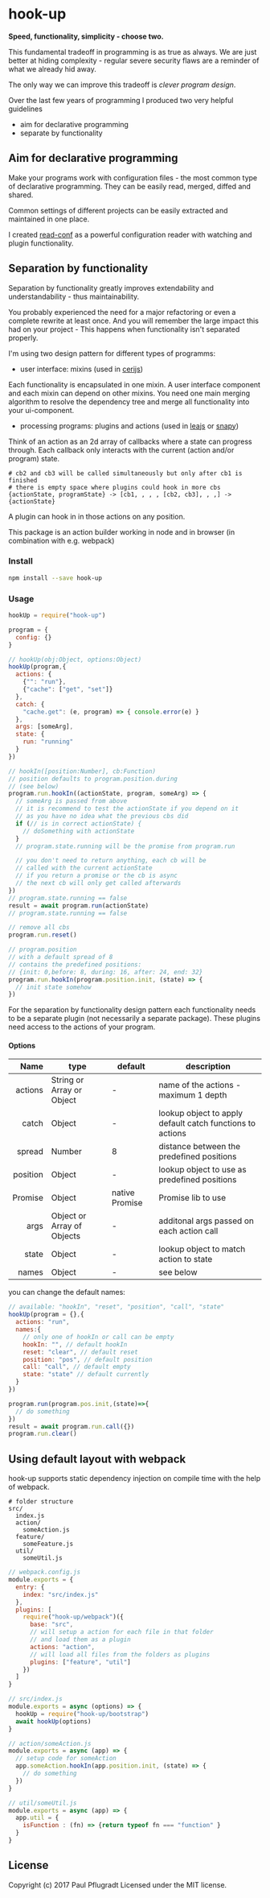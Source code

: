 # hook-up

**Speed, functionality, simplicity - choose two.**

This fundamental tradeoff in programming is as true as always.
We are just better at hiding complexity - regular severe security flaws are a reminder of what we already hid away.

The only way we can improve this tradeoff is *clever program design*.

Over the last few years of programming I produced two very helpful guidelines
- aim for declarative programming
- separate by functionality

## Aim for declarative programming

Make your programs work with configuration files - the most common type of declarative programming.
They can be easily read, merged, diffed and shared.

Common settings of different projects can be easily extracted and maintained in one place.

I created [read-conf](https://github.com/paulpflug/read-conf) as a powerful configuration reader with watching and plugin functionality.

## Separation by functionality
Separation by functionality greatly improves extendability and understandability - thus maintainability.

You probably experienced the need for a major refactoring or even a complete rewrite at least once. And you will remember the large impact this had on your project - This happens when functionality isn't separated properly.

I'm using two design pattern for different types of programms:
- user interface: mixins (used in [cerijs](https://github.com/cerijs/ceri))

Each functionality is encapsulated in one mixin. 
A user interface component and each mixin can depend on other mixins.
You need one main merging algorithm to resolve the dependency tree and merge all functionality into your ui-component.

- processing programs: plugins and actions (used in [leajs](https://github.com/leajs/leajs) or [snapy](https://github.com/snapy/snapy))

Think of an action as an 2d array of callbacks where a state can progress through.
Each callback only interacts with the current (action and/or program) state.

```
# cb2 and cb3 will be called simultaneously but only after cb1 is finished
# there is empty space where plugins could hook in more cbs
{actionState, programState} -> [cb1, , , , [cb2, cb3], , ,] -> {actionState}
```

A plugin can hook in in those actions on any position.

This package is an action builder working in node and in browser (in combination with e.g. webpack)


### Install
```sh
npm install --save hook-up
```

### Usage
```js
hookUp = require("hook-up")

program = {
  config: {}
}

// hookUp(obj:Object, options:Object)
hookUp(program,{
  actions: {
    {"": "run"},
    {"cache": ["get", "set"]}
  },
  catch: {
    "cache.get": (e, program) => { console.error(e) } 
  },
  args: [someArg],
  state: {
    run: "running"
  }
})

// hookIn([position:Number], cb:Function)
// position defaults to program.position.during
// (see below)
program.run.hookIn((actionState, program, someArg) => {
  // someArg is passed from above
  // it is recommend to test the actionState if you depend on it
  // as you have no idea what the previous cbs did
  if (// is in correct actionState) {
    // doSomething with actionState
  } 
  // program.state.running will be the promise from program.run

  // you don't need to return anything, each cb will be
  // called with the current actionState
  // if you return a promise or the cb is async
  // the next cb will only get called afterwards
})
// program.state.running == false
result = await program.run(actionState)
// program.state.running == false

// remove all cbs
program.run.reset()

// program.position
// with a default spread of 8
// contains the predefined positions:
// {init: 0,before: 8, during: 16, after: 24, end: 32}
program.run.hookIn(program.position.init, (state) => {
  // init state somehow
})
```

For the separation by functionality design pattern each functionality needs to be a separate plugin (not necessarily a separate package). These plugins need access to the actions of your program.
#### Options
Name | type | default | description
---:| --- | ---| ---
actions | String or Array or Object | - | name of the actions - maximum 1 depth
catch | Object | - | lookup object to apply default catch functions to actions
spread | Number | 8 | distance between the predefined positions
position | Object | - | lookup object to use as predefined positions
Promise | Object | native Promise | Promise lib to use
args | Object or Array of Objects | - | additonal args passed on each action call
state | Object | - | lookup object to match action to state
names | Object | - | see below

you can change the default names:
```js
// available: "hookIn", "reset", "position", "call", "state"
hookUp(program = {},{
  actions: "run",
  names:{
    // only one of hookIn or call can be empty
    hookIn: "", // default hookIn
    reset: "clear", // default reset
    position: "pos", // default position
    call: "call", // default empty
    state: "state" // default currently
  }
})

program.run(program.pos.init,(state)=>{
  // do something
})
result = await program.run.call({})
program.run.clear()
```

## Using default layout with webpack
hook-up supports static dependency injection on compile time with the help of webpack.
```
# folder structure
src/
  index.js
  action/
    someAction.js
  feature/
    someFeature.js
  util/
    someUtil.js
```
```js
// webpack.config.js
module.exports = {
  entry: {
    index: "src/index.js"
  },
  plugins: [
    require("hook-up/webpack")({
      base: "src",
      // will setup a action for each file in that folder
      // and load them as a plugin
      actions: "action", 
      // will load all files from the folders as plugins
      plugins: ["feature", "util"] 
    })
  ]
}

// src/index.js
module.exports = async (options) => {
  hookUp = require("hook-up/bootstrap")
  await hookUp(options)
}

// action/someAction.js
module.exports = async (app) => {
  // setup code for someAction
  app.someAction.hookIn(app.position.init, (state) => {
    // do something
  })
}

// util/someUtil.js
module.exports = async (app) => {
  app.util = {
    isFunction : (fn) => {return typeof fn === "function" }
  }
}
```
## License
Copyright (c) 2017 Paul Pflugradt
Licensed under the MIT license.
